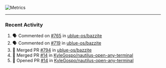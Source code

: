 ![Metrics](https://metrics.lecoq.io/KyleGospo?template=classic&base=header%2C%20activity%2C%20community%2C%20repositories%2C%20metadata&base.indepth=false&base.hireable=false&base.skip=false&config.timezone=America%2FLos_Angeles)

---
### Recent Activity
<!--START_SECTION:activity-->
1. 🗣 Commented on [#765](https://github.com/ublue-os/bazzite/pull/765#issuecomment-1962006932) in [ublue-os/bazzite](https://github.com/ublue-os/bazzite)
2. 🗣 Commented on [#719](https://github.com/ublue-os/bazzite/issues/719#issuecomment-1961996711) in [ublue-os/bazzite](https://github.com/ublue-os/bazzite)
3. 🎉 Merged PR [#794](https://github.com/ublue-os/bazzite/pull/794) in [ublue-os/bazzite](https://github.com/ublue-os/bazzite)
4. 🎉 Merged PR [#14](https://github.com/KyleGospo/nautilus-open-any-terminal/pull/14) in [KyleGospo/nautilus-open-any-terminal](https://github.com/KyleGospo/nautilus-open-any-terminal)
5. 💪 Opened PR [#14](https://github.com/KyleGospo/nautilus-open-any-terminal/pull/14) in [KyleGospo/nautilus-open-any-terminal](https://github.com/KyleGospo/nautilus-open-any-terminal)
<!--END_SECTION:activity-->
